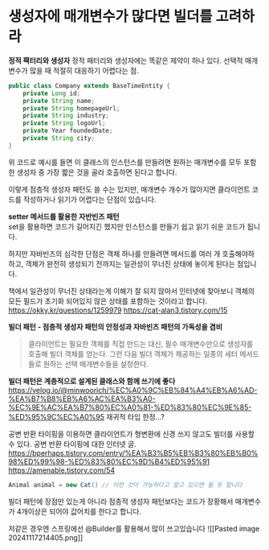 # 생성자에 매개변수가 많다면 빌더를 고려하라

**정적 팩터리와 생성자**
정적 패터리와 생성자에는 똑같은 제약이 하나 있다. 선택적 매개변수가 많을 때 적절히 대응하기 어렵다는 점.

```java
public class Company extends BaseTimeEntity {  
    private Long id;  
    private String name;  
    private String homepageUrl; 
    private String industry;  
    private String logoUrl;  
    private Year foundedDate;  
    private String city;  
}
```

위 코드로 예시를 들면
이 클래스의 인스턴스를 만들려면 원하는 매개변수를 모두 포함한 생성자 중 가장 짧은 것을 골라 호출하면 된다고 합니다.

이렇게 점층적 생성자 패턴도 쓸 수는 있지만, 매개변수 개수가 많아지면 클라이언트 코드를 작성하거나 읽기가 어렵다는 단점이 있습니다.

**setter 메서드를 활용한 자반빈즈 패턴**  
set을 활용하면 코드가 길어지긴 했지만 인스턴스를 만들기 쉽고 읽기 쉬운 코드가 됩니다.

하지만 자바빈즈의 심각한 단점은 객체 하나를 만들려면 메서드를 여러 개 호출해야하 하고, 객체가 완전히 생성되기 전까지는 일관성이 무너진 상태에 놓이게 된다는 점입니다. 

책에서 일관성이 무너진 상태라는게 이해가 잘 되지 않아서 인터넷에 찾아보니 객체의 모든 필드가 초기화 되어있지 않은 상태를 포함하는 것이라고 합니다.
https://okky.kr/questions/1259979
https://cat-alan3.tistory.com/15

**빌더 패턴 - 점층적 생성자 패턴의 안정성과 자바빈즈 패턴의 가독성을 겸비**  
>클라이언트는 필요한 객체를 직접 만드는 대신, 필수 매개변수만으로 생성자를 호출해 빌더 객체를 얻는다.
>그런 다음 빌더 객체가 제공하는 일종의 세터 메서드들로 원하는 선택 매개변수들을 설정한다.

**빌더 패턴은 계층적으로 설계된 클래스와 함께 쓰기에 좋다**  
https://velog.io/@minwoorich/%EC%A0%9C%EB%84%A4%EB%A6%AD-%EA%B7%B8%EB%A6%AC%EA%B3%A0-%EC%9E%AC%EA%B7%80%EC%A0%81-%ED%83%80%EC%9E%85-%ED%95%9C%EC%A0%95
재귀적 타입 한정...?

공변 반환 타이핑을 이용하면 클라이언트가 형변환에 신경 쓰지 않고도 빌더를 사용할 수 있다.
공변 반환 타이핑에 대한 인터넷 글.
https://bperhaps.tistory.com/entry/%EA%B3%B5%EB%B3%80%EB%B0%98%ED%99%98-%ED%83%80%EC%9D%B4%ED%95%91
https://amenable.tistory.com/54
```java
Animal animal = new Cat() // 이런 것이 가능하다고 알고 있으면 될 듯 합니다
```

빌더 패턴에 장점만 있는게 아니라 점층적 생성자 패턴보다는 코드가 장황해서 매개변수가 4개이상은 되어야 값어치를 한다고 합니다.

저같은 경우엔 스프링에선 @Builder를 활용해서 많이 쓰고있습니다
![[Pasted image 20241117214405.png]]
